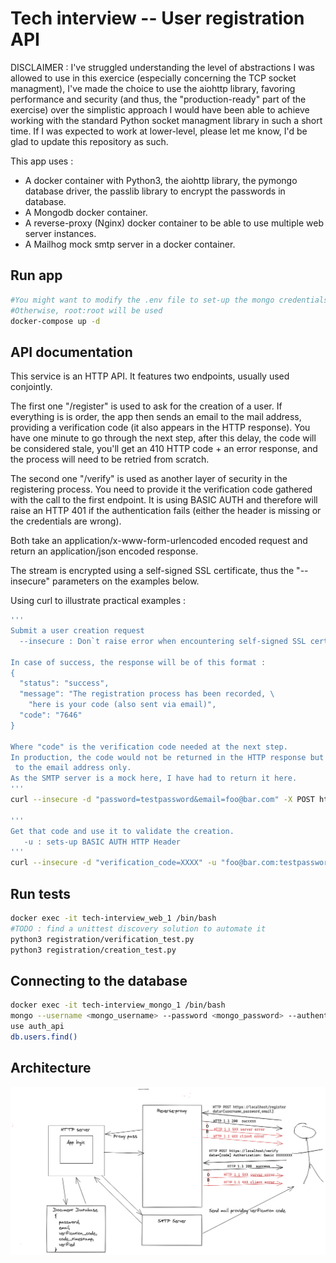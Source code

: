 # Tech interview -- User registration API

DISCLAIMER : I've struggled understanding the level of abstractions I was allowed
 to use in this exercice (especially concerning the TCP socket managment),
 I've made the choice to use the aiohttp library, favoring performance and security
(and thus, the "production-ready" part of the exercise) over the simplistic
 approach I would have been able to achieve working  with the standard Python
 socket managment library in such a short time. If I was expected to work at
lower-level, please let me know, I'd be glad to update this repository as such.

  This app uses : 
   - A docker container with Python3, the aiohttp library, the pymongo database driver,
   the passlib library to encrypt the passwords in database.
   - A Mongodb docker container.
   - A reverse-proxy (Nginx) docker container to be able to use 
   multiple web server instances.
   - A Mailhog mock smtp server in a docker container.

## Run app
```sh
#You might want to modify the .env file to set-up the mongo credentials
#Otherwise, root:root will be used
docker-compose up -d
```
## API documentation
This service is an HTTP API. It features two endpoints, usually used conjointly.

The first one "/register" is used to ask for the creation of a user.
 If everything is is order, the app then sends an email to the mail address, 
 providing a verification code (it also appears in the HTTP response). 
 You have one minute to go through the next step, after this delay, 
 the code will be considered stale, you'll get an 410 HTTP code + 
 an error response, and the process will need to be retried from scratch.

The second one "/verify" is used as another layer of security 
in the registering process. You need to provide it the verification 
code gathered with the call to the first endpoint. It is using 
BASIC AUTH and therefore will raise an HTTP 401 if the authentication 
fails (either the header is missing or the credentials are wrong).

Both take an application/x-www-form-urlencoded encoded 
request and return an application/json encoded response.

The stream is encrypted using a self-signed SSL certificate, 
thus the "--insecure" parameters on the examples below.

Using curl to illustrate practical examples :

```sh
'''
Submit a user creation request
  --insecure : Don`t raise error when encountering self-signed SSL certificates

In case of success, the response will be of this format :
{
  "status": "success",
  "message": "The registration process has been recorded, \
    "here is your code (also sent via email)",
  "code": "7646"
}

Where "code" is the verification code needed at the next step.
In production, the code would not be returned in the HTTP response but sent
 to the email address only.
As the SMTP server is a mock here, I have had to return it here.
'''
curl --insecure -d "password=testpassword&email=foo@bar.com" -X POST https://localhost/register

'''
Get that code and use it to validate the creation.
   -u : sets-up BASIC AUTH HTTP Header
'''
curl --insecure -d "verification_code=XXXX" -u "foo@bar.com:testpassword" -X POST https://localhost/verify
```
## Run tests
```sh
docker exec -it tech-interview_web_1 /bin/bash
#TODO : find a unittest discovery solution to automate it   
python3 registration/verification_test.py
python3 registration/creation_test.py 
```

## Connecting to the database
```sh
docker exec -it tech-interview_mongo_1 /bin/bash
mongo --username <mongo_username> --password <mongo_password> --authenticationDatabase admin
use auth_api
db.users.find()
```

## Architecture 
![plot](./assets/Architecture.png)

